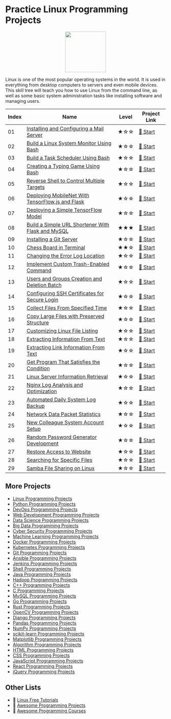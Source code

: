 # Practice Linux Programming Projects

<div align="center">
<img width="128px" src="https://file.labex.io/path/k5LXo5b82pJm.png">
</div>

Linux is one of the most popular operating systems in the world. It is used in everything from desktop computers to servers and even mobile devices. This skill tree will teach you how to use Linux from the command line, as well as some basic system administration tasks like installing software and managing users.

|   Index | Name                                                                                                                                    | Level   | Project Link                                                                                  |
|---------|-----------------------------------------------------------------------------------------------------------------------------------------|---------|-----------------------------------------------------------------------------------------------|
|      01 | [Installing and Configuring a Mail Server](https://labex.io/courses/project-installing-and-configuring-a-mail-server)                   | ★☆☆     | [🚀 Start](https://labex.io/courses/project-installing-and-configuring-a-mail-server)          |
|      02 | [Build a Linux System Monitor Using Bash](https://labex.io/courses/project-build-a-linux-system-monitor-using-bash)                     | ★☆☆     | [🚀 Start](https://labex.io/courses/project-build-a-linux-system-monitor-using-bash)           |
|      03 | [Build a Task Scheduler Using Bash](https://labex.io/courses/project-build-a-task-scheduler-using-bash)                                 | ★☆☆     | [🚀 Start](https://labex.io/courses/project-build-a-task-scheduler-using-bash)                 |
|      04 | [Creating a Typing Game Using Bash](https://labex.io/courses/project-creating-a-typing-game-using-bash)                                 | ★☆☆     | [🚀 Start](https://labex.io/courses/project-creating-a-typing-game-using-bash)                 |
|      05 | [Reverse Shell to Control Multiple Targets](https://labex.io/courses/project-reverse-shell-to-control-multiple-targets)                 | ★☆☆     | [🚀 Start](https://labex.io/courses/project-reverse-shell-to-control-multiple-targets)         |
|      06 | [Deploying MobileNet With TensorFlow.js and Flask](https://labex.io/courses/project-deploying-mobilenet-with-tensorflowjs-and-flask)    | ★☆☆     | [🚀 Start](https://labex.io/courses/project-deploying-mobilenet-with-tensorflowjs-and-flask)   |
|      07 | [Deploying a Simple TensorFlow Model](https://labex.io/courses/project-deploying-a-simple-tensorflow-model)                             | ★☆☆     | [🚀 Start](https://labex.io/courses/project-deploying-a-simple-tensorflow-model)               |
|      08 | [Build a Simple URL Shortener With Flask and MySQL](https://labex.io/courses/project-build-a-simple-url-shortener-with-flask-and-mysql) | ★★★     | [🚀 Start](https://labex.io/courses/project-build-a-simple-url-shortener-with-flask-and-mysql) |
|      09 | [Installing a Git Server](https://labex.io/courses/project-installing-a-git-server)                                                     | ★☆☆     | [🚀 Start](https://labex.io/courses/project-installing-a-git-server)                           |
|      10 | [Chess Board in Terminal](https://labex.io/courses/project-chess-board-in-terminal)                                                     | ★★☆     | [🚀 Start](https://labex.io/courses/project-chess-board-in-terminal)                           |
|      11 | [Changing the Error Log Location](https://labex.io/courses/project-changing-the-error-log-location)                                     | ★☆☆     | [🚀 Start](https://labex.io/courses/project-changing-the-error-log-location)                   |
|      12 | [Implement Custom Trash-Enabled Command](https://labex.io/courses/project-avoid-accidental-deletion)                                    | ★☆☆     | [🚀 Start](https://labex.io/courses/project-avoid-accidental-deletion)                         |
|      13 | [Users and Groups Creation and Deletion Batch](https://labex.io/courses/project-bulk-creation-and-deletion-of-users-and-groups)         | ★☆☆     | [🚀 Start](https://labex.io/courses/project-bulk-creation-and-deletion-of-users-and-groups)    |
|      14 | [Configuring SSH Certificates for Secure Login](https://labex.io/courses/project-certificate-configuration)                             | ★☆☆     | [🚀 Start](https://labex.io/courses/project-certificate-configuration)                         |
|      15 | [Collect Files From Specified Time](https://labex.io/courses/project-collect-files-from-specified-time)                                 | ★☆☆     | [🚀 Start](https://labex.io/courses/project-collect-files-from-specified-time)                 |
|      16 | [Copy Large Files with Preserved Structure](https://labex.io/courses/project-copy-specified-files)                                      | ★☆☆     | [🚀 Start](https://labex.io/courses/project-copy-specified-files)                              |
|      17 | [Customizing Linux File Listing](https://labex.io/courses/project-directory-size)                                                       | ★☆☆     | [🚀 Start](https://labex.io/courses/project-directory-size)                                    |
|      18 | [Extracting Information From Text](https://labex.io/courses/project-extracting-information-from-text)                                   | ★☆☆     | [🚀 Start](https://labex.io/courses/project-extracting-information-from-text)                  |
|      19 | [Extracting Link Information From Text](https://labex.io/courses/project-extracting-link-information-from-text)                         | ★☆☆     | [🚀 Start](https://labex.io/courses/project-extracting-link-information-from-text)             |
|      20 | [Get Program That Satisfies the Condition](https://labex.io/courses/project-get-program-that-satisfies-the-condition)                   | ★☆☆     | [🚀 Start](https://labex.io/courses/project-get-program-that-satisfies-the-condition)          |
|      21 | [Linux Server Information Retrieval](https://labex.io/courses/project-get-system-information)                                           | ★☆☆     | [🚀 Start](https://labex.io/courses/project-get-system-information)                            |
|      22 | [Nginx Log Analysis and Optimization](https://labex.io/courses/project-log-analysis)                                                    | ★☆☆     | [🚀 Start](https://labex.io/courses/project-log-analysis)                                      |
|      23 | [Automated Daily System Log Backup](https://labex.io/courses/project-log-backup)                                                        | ★☆☆     | [🚀 Start](https://labex.io/courses/project-log-backup)                                        |
|      24 | [Network Data Packet Statistics](https://labex.io/courses/project-network-data-packet-statistics)                                       | ★☆☆     | [🚀 Start](https://labex.io/courses/project-network-data-packet-statistics)                    |
|      25 | [New Colleague System Account Setup](https://labex.io/courses/project-new-colleague-system-account-setup)                               | ★☆☆     | [🚀 Start](https://labex.io/courses/project-new-colleague-system-account-setup)                |
|      26 | [Random Password Generator Development](https://labex.io/courses/project-password-generator)                                            | ★☆☆     | [🚀 Start](https://labex.io/courses/project-password-generator)                                |
|      27 | [Restore Access to Website](https://labex.io/courses/project-restore-access-to-website)                                                 | ★☆☆     | [🚀 Start](https://labex.io/courses/project-restore-access-to-website)                         |
|      28 | [Searching for Specific Files](https://labex.io/courses/project-searching-for-specific-files)                                           | ★☆☆     | [🚀 Start](https://labex.io/courses/project-searching-for-specific-files)                      |
|      29 | [Samba File Sharing on Linux](https://labex.io/courses/project-service-management)                                                      | ★☆☆     | [🚀 Start](https://labex.io/courses/project-service-management)                                |

## More Projects

- [Linux Programming Projects](https://github.com/labex-labs/practice-linux-programming-projects)
- [Python Programming Projects](https://github.com/labex-labs/practice-python-programming-projects)
- [DevOps Programming Projects](https://github.com/labex-labs/practice-devops-programming-projects)
- [Web Development Programming Projects](https://github.com/labex-labs/practice-web-development-programming-projects)
- [Data Science Programming Projects](https://github.com/labex-labs/practice-data-science-programming-projects)
- [Big Data Programming Projects](https://github.com/labex-labs/practice-bigdata-programming-projects)
- [Cyber Security Programming Projects](https://github.com/labex-labs/practice-cysec-programming-projects)
- [Machine Learning Programming Projects](https://github.com/labex-labs/practice-ml-programming-projects)
- [Docker Programming Projects](https://github.com/labex-labs/practice-docker-programming-projects)
- [Kubernetes Programming Projects](https://github.com/labex-labs/practice-kubernetes-programming-projects)
- [Git Programming Projects](https://github.com/labex-labs/practice-git-programming-projects)
- [Ansible Programming Projects](https://github.com/labex-labs/practice-ansible-programming-projects)
- [Jenkins Programming Projects](https://github.com/labex-labs/practice-jenkins-programming-projects)
- [Shell Programming Projects](https://github.com/labex-labs/practice-shell-programming-projects)
- [Java Programming Projects](https://github.com/labex-labs/practice-java-programming-projects)
- [Hadoop Programming Projects](https://github.com/labex-labs/practice-hadoop-programming-projects)
- [C++ Programming Projects](https://github.com/labex-labs/practice-cpp-programming-projects)
- [C Programming Projects](https://github.com/labex-labs/practice-c-programming-projects)
- [MySQL Programming Projects](https://github.com/labex-labs/practice-mysql-programming-projects)
- [Go Programming Projects](https://github.com/labex-labs/practice-go-programming-projects)
- [Rust Programming Projects](https://github.com/labex-labs/practice-rust-programming-projects)
- [OpenCV Programming Projects](https://github.com/labex-labs/practice-opencv-programming-projects)
- [Django Programming Projects](https://github.com/labex-labs/practice-django-programming-projects)
- [Pandas Programming Projects](https://github.com/labex-labs/practice-pandas-programming-projects)
- [NumPy Programming Projects](https://github.com/labex-labs/practice-numpy-programming-projects)
- [scikit-learn Programming Projects](https://github.com/labex-labs/practice-sklearn-programming-projects)
- [Matplotlib Programming Projects](https://github.com/labex-labs/practice-matplotlib-programming-projects)
- [Algorithm Programming Projects](https://github.com/labex-labs/practice-algorithm-programming-projects)
- [HTML Programming Projects](https://github.com/labex-labs/practice-html-programming-projects)
- [CSS Programming Projects](https://github.com/labex-labs/practice-css-programming-projects)
- [JavaScript Programming Projects](https://github.com/labex-labs/practice-javascript-programming-projects)
- [React Programming Projects](https://github.com/labex-labs/practice-react-programming-projects)
- [jQuery Programming Projects](https://github.com/labex-labs/practice-jquery-programming-projects)


## Other Lists

- 🔗 [Linux Free Tutorials](https://github.com/labex-labs/linux-free-tutorials)
- 🔗 [Awesome Programming Projects](https://github.com/labex-labs/awesome-programming-projects)
- 🔗 [Awesome Programming Courses](https://github.com/labex-labs/awesome-programming-courses)

